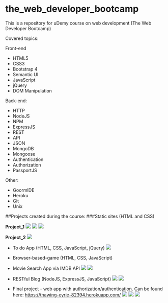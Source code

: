 # the_web_developer_bootcamp
This is a repository for uDemy course on web development (The Web Developer Bootcamp)

Covered topics:

Front-end
- HTML5
- CSS3
- Bootstrap 4
- Semantic UI
- JavaScript
- jQuery
- DOM Manipulation

Back-end:
- HTTP
- NodeJS
- NPM
- ExpressJS
- REST
- API
- JSON
- MongoDB
- Mongoose
- Authentication
- Authorization
- PassportJS

Other:
- GoormIDE
- Heroku
- Git
- Unix

##Projects created during the course:
###Static sites (HTML and CSS)

**Project_1**
![](images/Purrfect_Match_1.png)
![](images/Purrfect_Match_2.png)
![](images/Purrfect_Match_3.png)

**Project_2**
![](images/Patterns.png)

- To do App (HTML, CSS, JavaScript, jQuery)
![](images/TodoApp.png)

- Browser-based-game (HTML, CSS, JavaScript)
- Movie Search App via IMDB API
![](images/Movie%20API%20App.png)
![](images/Movie%20API%20App_1.png)

- RESTful Blog (NodeJS, ExpressJS, JavaScript)
![](images/Restful_Blog_1.png)
![](images/Restful_Blog_2.png)

- Final project - web app with authorization/authentication. Can be found here: https://thawing-eyrie-82394.herokuapp.com/
![](images/YelpCamp.png)
![](images/YelpCamp_1.png)
![](images/YelpCamp_2.png)

